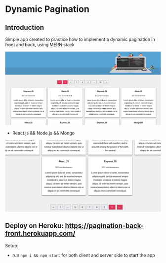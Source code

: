 # Dynamic Pagination

## Introduction

Simple app created to practice how to implement a dynamic pagination in front and back, using MERN stack

<img src='./images/image0.png' />

- React.js && Node.js && Mongo
<img src='./images/image1.png' />

## Deploy on Heroku: https://pagination-back-front.herokuapp.com/

Setup:
- run ```npm i && npm start``` for both client and server side to start the app
